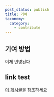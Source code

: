 ```yaml
---
post_status: publish
title: 기여
taxonomy:
  category:
    - contribute
---
```


## 기여 방법
이제 반영된다

## link test
[이 게시글](category1/index.md)을 참조하세요